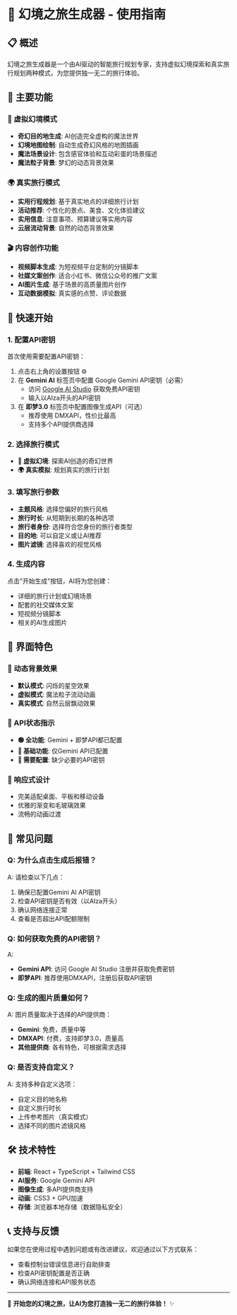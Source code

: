 # 🌌 幻境之旅生成器 - 使用指南

## 📋 概述

幻境之旅生成器是一个由AI驱动的智能旅行规划专家，支持虚拟幻境探索和真实旅行规划两种模式，为您提供独一无二的旅行体验。

## 🎯 主要功能

### 🌌 虚拟幻境模式
- **奇幻目的地生成**: AI创造完全虚构的魔法世界
- **幻境地图绘制**: 自动生成奇幻风格的地图插画
- **魔法场景设计**: 包含感官体验和互动彩蛋的场景描述
- **魔法粒子背景**: 梦幻的动态背景效果

### 🌍 真实旅行模式
- **实用行程规划**: 基于真实地点的详细旅行计划
- **活动推荐**: 个性化的景点、美食、文化体验建议
- **实用信息**: 注意事项、预算建议等实用内容
- **云层流动背景**: 自然的动态背景效果

### 🎬 内容创作功能
- **视频脚本生成**: 为短视频平台定制的分镜脚本
- **社媒文案创作**: 适合小红书、微信公众号的推广文案
- **AI图片生成**: 基于场景的高质量图片创作
- **互动数据模拟**: 真实感的点赞、评论数据

## 🔧 快速开始

### 1. 配置API密钥
首次使用需要配置API密钥：

1. 点击右上角的设置按钮 ⚙️
2. 在 **Gemini AI** 标签页中配置 Google Gemini API密钥（必需）
   - 访问 [Google AI Studio](https://makersuite.google.com/app/apikey) 获取免费API密钥
   - 输入以AIza开头的API密钥
3. 在 **即梦3.0** 标签页中配置图像生成API（可选）
   - 推荐使用 DMXAPI，性价比最高
   - 支持多个API提供商选择

### 2. 选择旅行模式
- **🌌 虚拟幻境**: 探索AI创造的奇幻世界
- **🌍 真实模拟**: 规划真实的旅行计划

### 3. 填写旅行参数
- **主题风格**: 选择您偏好的旅行风格
- **旅行时长**: 从短期到长期的各种选项
- **旅行者身份**: 选择符合您身份的旅行者类型
- **目的地**: 可以自定义或让AI推荐
- **图片滤镜**: 选择喜欢的视觉风格

### 4. 生成内容
点击"开始生成"按钮，AI将为您创建：
- 详细的旅行计划或幻境场景
- 配套的社交媒体文案
- 短视频分镜脚本
- 相关的AI生成图片

## 🎨 界面特色

### 🌟 动态背景效果
- **默认模式**: 闪烁的星空效果
- **虚拟模式**: 魔法粒子流动动画
- **真实模式**: 自然云层飘动效果

### 🎯 API状态指示
- **🟢 全功能**: Gemini + 即梦API都已配置
- **🔵 基础功能**: 仅Gemini API已配置
- **🔴 需要配置**: 缺少必要的API密钥

### 📱 响应式设计
- 完美适配桌面、平板和移动设备
- 优雅的渐变和毛玻璃效果
- 流畅的动画过渡

## 🚨 常见问题

### Q: 为什么点击生成后报错？
A: 请检查以下几点：
1. 确保已配置Gemini AI API密钥
2. 检查API密钥是否有效（以AIza开头）
3. 确认网络连接正常
4. 查看是否超出API配额限制

### Q: 如何获取免费的API密钥？
A: 
- **Gemini API**: 访问 Google AI Studio 注册并获取免费密钥
- **即梦API**: 推荐使用DMXAPI，注册后获取API密钥

### Q: 生成的图片质量如何？
A: 图片质量取决于选择的API提供商：
- **Gemini**: 免费，质量中等
- **DMXAPI**: 付费，支持即梦3.0，质量高
- **其他提供商**: 各有特色，可根据需求选择

### Q: 是否支持自定义？
A: 支持多种自定义选项：
- 自定义目的地名称
- 自定义旅行时长
- 上传参考图片（真实模式）
- 选择不同的图片滤镜风格

## 🛠️ 技术特性

- **前端**: React + TypeScript + Tailwind CSS
- **AI服务**: Google Gemini API
- **图像生成**: 多API提供商支持
- **动画**: CSS3 + GPU加速
- **存储**: 浏览器本地存储（数据隐私安全）

## 📞 支持与反馈

如果您在使用过程中遇到问题或有改进建议，欢迎通过以下方式联系：

- 查看控制台错误信息进行自助排查
- 检查API密钥配置是否正确
- 确认网络连接和API服务状态

---

🌟 **开始您的幻境之旅，让AI为您打造独一无二的旅行体验！** ✨ 
